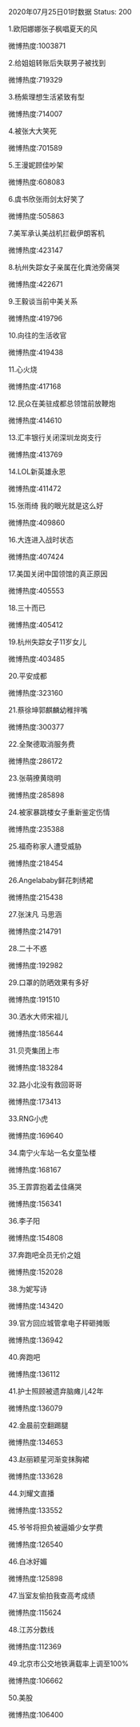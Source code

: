 2020年07月25日01时数据
Status: 200

1.欧阳娜娜张子枫唱夏天的风

微博热度:1003871

2.给姐姐转账后失联男子被找到

微博热度:719329

3.杨紫理想生活紧致有型

微博热度:714007

4.被张大大笑死

微博热度:701589

5.王漫妮顾佳吵架

微博热度:608083

6.虞书欣张雨剑太好笑了

微博热度:505863

7.美军承认美战机拦截伊朗客机

微博热度:423147

8.杭州失踪女子亲属在化粪池旁痛哭

微博热度:422671

9.王毅谈当前中美关系

微博热度:419796

10.向往的生活收官

微博热度:419438

11.心火烧

微博热度:417168

12.民众在美驻成都总领馆前放鞭炮

微博热度:414610

13.汇丰银行关闭深圳龙岗支行

微博热度:413769

14.LOL新英雄永恩

微博热度:411472

15.张雨绮 我的眼光就是这么好

微博热度:409860

16.大连进入战时状态

微博热度:407424

17.美国关闭中国领馆的真正原因

微博热度:405553

18.三十而已

微博热度:405412

19.杭州失踪女子11岁女儿

微博热度:403485

20.平安成都

微博热度:323160

21.蔡徐坤郭麒麟幼稚拌嘴

微博热度:300377

22.全聚德取消服务费

微博热度:286172

23.张萌撩黄晓明

微博热度:285898

24.被家暴跳楼女子重新鉴定伤情

微博热度:235388

25.福奇称家人遭受威胁

微博热度:218454

26.Angelababy鲜花刺绣裙

微博热度:215438

27.张沫凡 马思涵

微博热度:214791

28.二十不惑

微博热度:192982

29.口罩的防晒效果有多好

微博热度:191510

30.洒水大师宋祖儿

微博热度:185644

31.贝壳集团上市

微博热度:183284

32.路小北没有救回哥哥

微博热度:173413

33.RNG小虎

微博热度:169640

34.南宁火车站一名女童坠楼

微博热度:168167

35.王霏霏抱着孟佳痛哭

微博热度:156341

36.李子阳

微博热度:154808

37.奔跑吧全员无价之姐

微博热度:152028

38.为妮写诗

微博热度:143420

39.官方回应城管拿电子秤砸摊贩

微博热度:136942

40.奔跑吧

微博热度:136112

41.护士照顾被遗弃脑瘫儿42年

微博热度:136079

42.金晨前空翻踢腿

微博热度:134653

43.赵丽颖星河渐变抹胸裙

微博热度:133628

44.刘耀文直播

微博热度:133552

45.爷爷将担负被逼婚少女学费

微博热度:126540

46.白冰好媚

微博热度:125898

47.当室友偷拍我查高考成绩

微博热度:115624

48.江苏分数线

微博热度:112369

49.北京市公交地铁满载率上调至100%

微博热度:106662

50.美股

微博热度:106400

